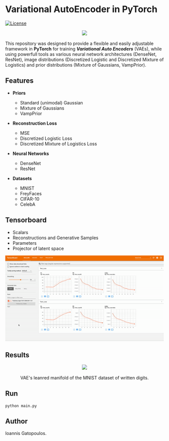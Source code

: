 # Variational AutoEncoder in PyTorch
[![License](http://img.shields.io/:license-mit-blue.svg)](LICENSE)

<p align="center">
  <img src="readme_imgs/vae_results_gif.gif" width="150" />
</p>

This repository was designed to provide a flexible and easily adjustable framework in __PyTorch__ for training ___Variational Auto Encoders___  (VAEs), while using powerfull tools as various neural network architectures (DenseNet, ResNet), image distributions (Discretized Logistic and Discretized Mixture of Logistics)
and prior distributions (Mixture of Gaussians, VampPrior).

## Features
- __Priors__
    * Standard (unimodal) Gaussian
    * Mixture of Gaussians
    * VampPrior

- __Reconstruction Loss__
    * MSE
    * Discretized Logistic Loss
    * Discretized Mixture of Logistics Loss

- __Neural Networks__
    * DenseNet
    * ResNet

- __Datasets__
    * MNIST
    * FreyFaces
    * CIFAR-10
    * CelebA

## Tensorboard
* Scalars
* Reconstructions and Generative Samples
* Parameters
* Projector of latent space

<p align="center">
  <img src="readme_imgs/tb.gif" width="550" />
</p>

## Results

<p align="center">
  <img src="readme_imgs/vae_manifold.gif" width="400" />
</p>
<p align="center">
    VAE's leanred manifold of the MNIST dataset of written digits.
</p>


## Run
```
python main.py
```

## Author
Ioannis Gatopoulos.
